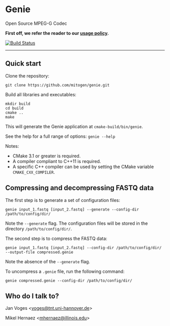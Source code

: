 # Genie

Open Source MPEG-G Codec

**First off, we refer the reader to our [usage policy](USAGE_POLICY.md).**

[![Build Status](https://dev.azure.com/janvoges/genie/_apis/build/status/mitogen.genie?branchName=master)](https://dev.azure.com/janvoges/genie/_build/latest?definitionId=1&branchName=master)

---

## Quick start

Clone the repository:

    git clone https://github.com/mitogen/genie.git

Build all libraries and executables:

    mkdir build
    cd build
    cmake ..
    make

This will generate the Genie application at ``cmake-build/bin/genie``.

See the help for a full range of options: ``genie --help``

Notes:

- CMake 3.1 or greater is required.
- A compiler compliant to C++11 is required.
- A specific C++ compiler can be used by setting the CMake variable ``CMAKE_CXX_COMPILER``.

## Compressing and decompressing FASTQ data

The first step is to generate a set of configuration files:

    genie input_1.fastq [input_2.fastq] --generate --config-dir /path/to/config/dir/

Note the ``--generate`` flag. The configuration files will be stored in the directory ``/path/to/config/dir/``.

The second step is to compress the FASTQ data:

    genie input_1.fastq [input_2.fastq] --config-dir /path/to/config/dir/ --output-file compressed.genie

Note the absence of the ``--generate`` flag.

To uncompress a ``.genie`` file, run the following command:

    genie compressed.genie --config-dir /path/to/config/dir/

## Who do I talk to?

Jan Voges <[voges@tnt.uni-hannover.de](mailto:voges@tnt.uni-hannover.de)>

Mikel Hernaez <[mhernaez@illinois.edu](mailto:mhernaez@illinois.edu)>
